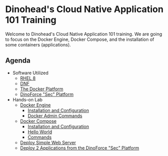 # Dinohead's Cloud Native Application 101 Training
Welcome to Dinohead's Cloud Native Application 101 training. We are going to focus on the Docker Engine, Docker Compose, and the installation of some containers (applications).

## Agenda
- Software Utilized
  - [RHEL 8](rhel8/index.md)
  - [DNF](dnf/index.md)
  - [The Docker Platform](docker/index.md)
  - [DinoForce "Sec" Platform](dinoforce_sec_platform/index.md)
- Hands-on Lab
  - [Docker Engine](docker/engine/index.md)
      - [Installation and Configuration](docker/engine/index.md)
      - [Docker Admin Commands](docker/engine/index.md)
  - [Docker Compose](docker/compose/index.md)
      - [Installation and Configuration](docker/compose/index.md)
      - [Hello World](docker/compose/gettingstarted.md)
      - [Commands](docker/compose/gettingstarted.md)
  - [Deploy Simple Web Server](docker/testing/index.md)
  - [Deploy 2 Applications from the DinoForce "Sec" Platform](dinoforce_sec_platform/index.md)
